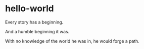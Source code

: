 # hello-world

Every story has a beginning.

And a humble beginning it was.

With no knowledge of the world he was in, he would forge a path.
